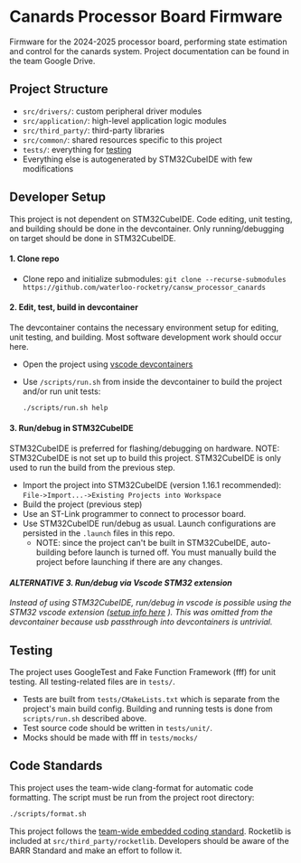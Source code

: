 # Canards Processor Board Firmware
Firmware for the 2024-2025 processor board, performing state estimation and control for the canards system. Project documentation can be found in the team Google Drive.

## Project Structure
- `src/drivers/`: custom peripheral driver modules
- `src/application/`: high-level application logic modules
- `src/third_party/`: third-party libraries
- `src/common/`: shared resources specific to this project
- `tests/`: everything for [testing](#Unit-Testing)
- Everything else is autogenerated by STM32CubeIDE with few modifications

## Developer Setup
This project is not dependent on STM32CubeIDE.
Code editing, unit testing, and building should be done in the devcontainer.
Only running/debugging on target should be done in STM32CubeIDE.

#### 1. Clone repo
- Clone repo and initialize submodules: ```
   git clone --recurse-submodules https://github.com/waterloo-rocketry/cansw_processor_canards ```

#### 2. Edit, test, build in devcontainer
The devcontainer contains the necessary environment setup for editing, unit testing, and building. Most software development work should occur here.
- Open the project using [vscode devcontainers](https://code.visualstudio.com/docs/devcontainers/tutorial)
- Use `/scripts/run.sh` from inside the devcontainer to build the project and/or run unit tests:

  ```bash
  ./scripts/run.sh help
  ```

#### 3. Run/debug in STM32CubeIDE
STM32CubeIDE is preferred for flashing/debugging on hardware. NOTE: STM32CubeIDE is not set up to build this project. STM32CubeIDE is only used to run the build from the previous step.
- Import the project into STM32CubeIDE (version 1.16.1 recommended): `File->Import...->Existing Projects into Workspace`
- Build the project (previous step)
- Use an ST-Link programmer to connect to processor board.
- Use STM32CubeIDE run/debug as usual. Launch configurations are persisted in the `.launch` files in this repo.
  - NOTE: since the project can't be built in STM32CubeIDE, auto-building before launch is turned off. You must manually build the project before launching if there are any changes.

#### *ALTERNATIVE 3. Run/debug via Vscode STM32 extension*
*Instead of using STM32CubeIDE, run/debug in vscode is possible using the STM32 vscode extension ([setup info here](https://community.st.com/t5/stm32-mcus/how-to-use-vs-code-with-stm32-microcontrollers/ta-p/742589) ). This was omitted from the devcontainer because usb passthrough into devcontainers is untrivial.*

## Testing
The project uses GoogleTest and Fake Function Framework (fff) for unit testing. All testing-related files are in `tests/`.
- Tests are built from `tests/CMakeLists.txt` which is separate from the project's main build config. Building and running tests is done from `scripts/run.sh` described above.
- Test source code should be written in `tests/unit/`.
- Mocks should be made with fff in `tests/mocks/`

## Code Standards
This project uses the team-wide clang-format for automatic code formatting.
The script must be run from the project root directory:
  ```bash
  ./scripts/format.sh
  ```

This project follows the [team-wide embedded coding standard](https://docs.waterloorocketry.com/general/standards/embedded-coding-standard.html).
Rocketlib is included at `src/third_party/rocketlib`.
Developers should be aware of the BARR Standard and make an effort to follow it.

